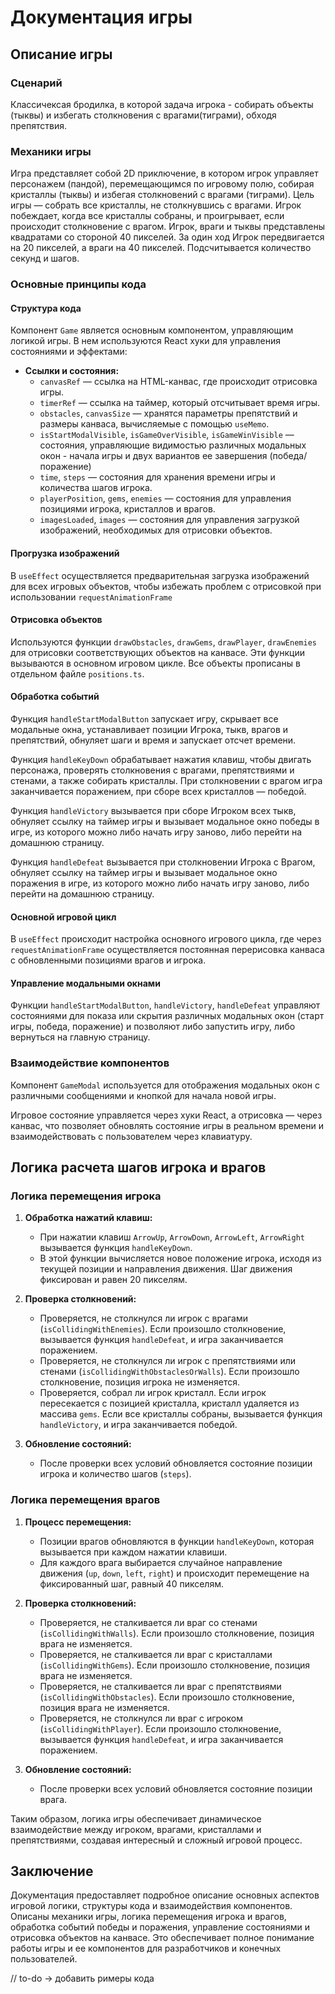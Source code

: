 # Документация игры

## Описание игры

### Сценарий

Классичексая бродилка, в которой задача игрока - собирать объекты (тыквы) и избегать столкновения с врагами(тиграми), обходя препятствия.

### Механики игры

Игра представляет собой 2D приключение, в котором игрок управляет персонажем (пандой), перемещающимся по игровому полю, собирая кристаллы (тыквы) и избегая столкновений с врагами (тиграми). Цель игры — собрать все кристаллы, не столкнувшись с врагами. Игрок побеждает, когда все кристаллы собраны, и проигрывает, если происходит столкновение с врагом. Игрок, враги и тыквы представлены квадратами со стороной 40 пикселей. За один ход Игрок передвигается на 20 пикселей, а враги на 40 пикселей. Подсчитывается количество секунд и шагов.

### Основные принципы кода

#### Структура кода

Компонент `Game` является основным компонентом, управляющим логикой игры. В нем используются React хуки для управления состояниями и эффектами:

- **Ссылки и состояния:**
  - `canvasRef` — ссылка на HTML-канвас, где происходит отрисовка игры.
  - `timerRef` — ссылка на таймер, который отсчитывает время игры.
  - `obstacles`, `canvasSize` — хранятся параметры препятствий и размеры канваса, вычисляемые с помощью `useMemo`.
  - `isStartModalVisible`, `isGameOverVisible`, `isGameWinVisible` — состояния, управляющие видимостью различных модальных окон - начала игры и двух вариантов ее завершения (победа/поражение)
  - `time`, `steps` — состояния для хранения времени игры и количества шагов игрока.
  - `playerPosition`, `gems`, `enemies` — состояния для управления позициями игрока, кристаллов и врагов.
  - `imagesLoaded`, `images` — состояния для управления загрузкой изображений, необходимых для отрисовки объектов.

#### Прогрузка изображений

В `useEffect` осуществляется предварительная загрузка изображений для всех игровых объектов, чтобы избежать проблем с отрисовкой при использовании `requestAnimationFrame`

#### Отрисовка объектов

Используются функции `drawObstacles`, `drawGems`, `drawPlayer`, `drawEnemies` для отрисовки соответствующих объектов на канвасе. Эти функции вызываются в основном игровом цикле. Все объекты прописаны в отдельном файле `positions.ts`.

#### Обработка событий

Функция `handleStartModalButton` запускает игру, скрывает все модальные окна, устанавливает позиции Игрока, тыкв, врагов и препятствий, обнуляет шаги и время и запускает отсчет времени.

Функция `handleKeyDown` обрабатывает нажатия клавиш, чтобы двигать персонажа, проверять столкновения с врагами, препятствиями и стенами, а также собирать кристаллы. При столкновении с врагом игра заканчивается поражением, при сборе всех кристаллов — победой.

Функция `handleVictory` вызывается при сборе Игроком всех тыкв, обнуляет ссылку на таймер игры и вызывает модальное окно победы в игре, из которого можно либо начать игру заново, либо перейти на домашнюю страницу.

Функция `handleDefeat` вызывается при столкновении Игрока с Врагом, обнуляет ссылку на таймер игры и вызывает модальное окно поражения в игре, из которого можно либо начать игру заново, либо перейти на домашнюю страницу.

#### Основной игровой цикл

В `useEffect` происходит настройка основного игрового цикла, где через `requestAnimationFrame` осуществляется постоянная перерисовка канваса с обновленными позициями врагов и игрока.

#### Управление модальными окнами

Функции `handleStartModalButton`, `handleVictory`, `handleDefeat` управляют состояниями для показа или скрытия различных модальных окон (старт игры, победа, поражение) и позволяют либо запустить игру, либо вернуться на главную страницу.

### Взаимодействие компонентов

Компонент `GameModal` используется для отображения модальных окон с различными сообщениями и кнопкой для начала новой игры.

Игровое состояние управляется через хуки React, а отрисовка — через канвас, что позволяет обновлять состояние игры в реальном времени и взаимодействовать с пользователем через клавиатуру.

## Логика расчета шагов игрока и врагов

### Логика перемещения игрока

1. **Обработка нажатий клавиш:**
   - При нажатии клавиш `ArrowUp`, `ArrowDown`, `ArrowLeft`, `ArrowRight` вызывается функция `handleKeyDown`.
   - В этой функции вычисляется новое положение игрока, исходя из текущей позиции и направления движения. Шаг движения фиксирован и равен 20 пикселям.

2. **Проверка столкновений:**
   - Проверяется, не столкнулся ли игрок с врагами (`isCollidingWithEnemies`). Если произошло столкновение, вызывается функция `handleDefeat`, и игра заканчивается поражением.
   - Проверяется, не столкнулся ли игрок с препятствиями или стенами (`isCollidingWithObstaclesOrWalls`). Если произошло столкновение, позиция игрока не изменяется.
   - Проверяется, собрал ли игрок кристалл. Если игрок пересекается с позицией кристалла, кристалл удаляется из массива `gems`. Если все кристаллы собраны, вызывается функция `handleVictory`, и игра заканчивается победой.

3. **Обновление состояний:**
   - После проверки всех условий обновляется состояние позиции игрока и количество шагов (`steps`).

### Логика перемещения врагов

1. **Процесс перемещения:**
   - Позиции врагов обновляются в функции `handleKeyDown`, которая вызывается при каждом нажатии клавиши.
   - Для каждого врага выбирается случайное направление движения (`up`, `down`, `left`, `right`) и происходит перемещение на фиксированный шаг, равный 40 пикселям.

2. **Проверка столкновений:**
   - Проверяется, не сталкивается ли враг со стенами (`isCollidingWithWalls`). Если произошло столкновение, позиция врага не изменяется.
   - Проверяется, не сталкивается ли враг с кристаллами (`isCollidingWithGems`). Если произошло столкновение, позиция врага не изменяется.
   - Проверяется, не сталкивается ли враг с препятствиями (`isCollidingWithObstacles`). Если произошло столкновение, позиция врага не изменяется.
   - Проверяется, не столкнулся ли враг с игроком (`isCollidingWithPlayer`). Если произошло столкновение, вызывается функция `handleDefeat`, и игра заканчивается поражением.

3. **Обновление состояний:**
   - После проверки всех условий обновляется состояние позиции врага.

Таким образом, логика игры обеспечивает динамическое взаимодействие между игроком, врагами, кристаллами и препятствиями, создавая интересный и сложный игровой процесс.

## Заключение
Документация предоставляет подробное описание основных аспектов игровой логики, структуры кода и взаимодействия компонентов. Описаны механики игры, логика перемещения игрока и врагов, обработка событий победы и поражения, управление состояниями и отрисовка объектов на канвасе. Это обеспечивает полное понимание работы игры и ее компонентов для разработчиков и конечных пользователей.


// to-do -> добавить римеры кода